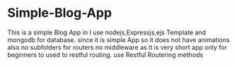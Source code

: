 # Simple-Blog-App
This is a simple Blog App in  I use nodejs,Expressjs,ejs Template and mongodb for database.
since it is simple App so it does not have animations also no subfolders for routers no middleware as it is very short app only for beginners to used to restful routing.
use Restful Routering methods
